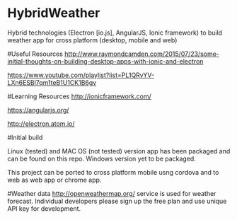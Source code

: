 # HybridWeather
Hybrid technologies (Electron [io.js], AngularJS, Ionic framework) to build weather app for cross platform (desktop, mobile and web)

#Useful Resources
http://www.raymondcamden.com/2015/07/23/some-initial-thoughts-on-building-desktop-apps-with-ionic-and-electron

https://www.youtube.com/playlist?list=PL1QRvYV-LXn6ESBl7qm1teB1U1CK1B6gv

#Learning Resources
http://ionicframework.com/

https://angularjs.org/

http://electron.atom.io/

#Initial build

Linux (tested) and MAC OS (not tested) version app has been packaged and can be found on this repo. Windows version yet to be packaged.

This project can be ported to cross platform mobile usng cordova and to web as web app or chrome app.

#Weather data
http://openweathermap.org/ service is used for weather forecast. Individual developers please sign up the free plan and use unique API key for development.


